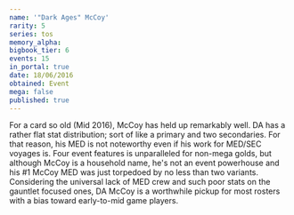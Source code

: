 ```yaml
---
name: '"Dark Ages" McCoy'
rarity: 5
series: tos
memory_alpha:
bigbook_tier: 6
events: 15
in_portal: true
date: 18/06/2016
obtained: Event
mega: false
published: true
---
```


For a card so old (Mid 2016), McCoy has held up remarkably well. DA has a rather flat stat distribution; sort of like a primary and two secondaries. For that reason, his MED is not noteworthy even if his work for MED/SEC voyages is. Four event features is unparalleled for non-mega golds, but although McCoy is a household name, he's not an event powerhouse and his #1 McCoy MED was just torpedoed by no less than two variants. Considering the universal lack of MED crew and such poor stats on the gauntlet focused ones, DA McCoy is a worthwhile pickup for most rosters with a bias toward early-to-mid game players.
